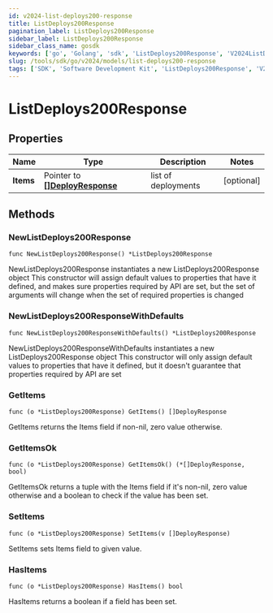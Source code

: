```yaml
---
id: v2024-list-deploys200-response
title: ListDeploys200Response
pagination_label: ListDeploys200Response
sidebar_label: ListDeploys200Response
sidebar_class_name: gosdk
keywords: ['go', 'Golang', 'sdk', 'ListDeploys200Response', 'V2024ListDeploys200Response'] 
slug: /tools/sdk/go/v2024/models/list-deploys200-response
tags: ['SDK', 'Software Development Kit', 'ListDeploys200Response', 'V2024ListDeploys200Response']
---
```


# ListDeploys200Response

## Properties

Name | Type | Description | Notes
------------ | ------------- | ------------- | -------------
**Items** | Pointer to [**[]DeployResponse**](deploy-response) | list of deployments | [optional] 

## Methods

### NewListDeploys200Response

`func NewListDeploys200Response() *ListDeploys200Response`

NewListDeploys200Response instantiates a new ListDeploys200Response object
This constructor will assign default values to properties that have it defined,
and makes sure properties required by API are set, but the set of arguments
will change when the set of required properties is changed

### NewListDeploys200ResponseWithDefaults

`func NewListDeploys200ResponseWithDefaults() *ListDeploys200Response`

NewListDeploys200ResponseWithDefaults instantiates a new ListDeploys200Response object
This constructor will only assign default values to properties that have it defined,
but it doesn't guarantee that properties required by API are set

### GetItems

`func (o *ListDeploys200Response) GetItems() []DeployResponse`

GetItems returns the Items field if non-nil, zero value otherwise.

### GetItemsOk

`func (o *ListDeploys200Response) GetItemsOk() (*[]DeployResponse, bool)`

GetItemsOk returns a tuple with the Items field if it's non-nil, zero value otherwise
and a boolean to check if the value has been set.

### SetItems

`func (o *ListDeploys200Response) SetItems(v []DeployResponse)`

SetItems sets Items field to given value.

### HasItems

`func (o *ListDeploys200Response) HasItems() bool`

HasItems returns a boolean if a field has been set.


